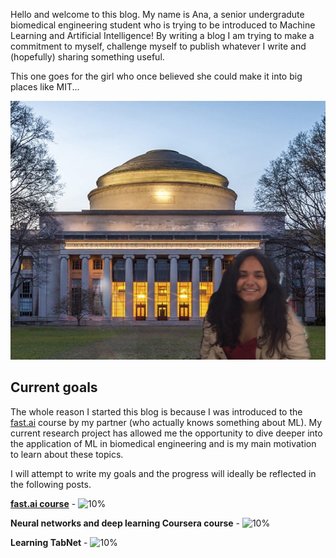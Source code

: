 Hello and welcome to this blog. My name is Ana, a senior undergradute biomedical engineering student who is trying to be introduced to Machine Learning and Artificial Intelligence! By writing a blog I am trying to make a commitment to myself, challenge myself to publish whatever I write and (hopefully) sharing something useful. 

This one goes for the girl who once believed she could make it into big places like MIT... 

![Poorly photoshopped image of myself in front of the MIT building](images/mit.jpg)

## Current goals

The whole reason I started this blog is because I was introduced to the [fast.ai](https://www.fast.ai) course by my partner (who actually knows something about ML). My current research project has allowed me the opportunity to dive deeper into the application of ML in biomedical engineering and is my main motivation to learn about these topics. 

I will attempt to write my goals and the progress will ideally be reflected in the following posts.

[**fast.ai course**](https://www.fast.ai) - ![10%](https://progress-bar.dev/10)

**Neural networks and deep learning Coursera course** - ![10%](https://progress-bar.dev/10)

**Learning TabNet** - ![10%](https://progress-bar.dev/10)
